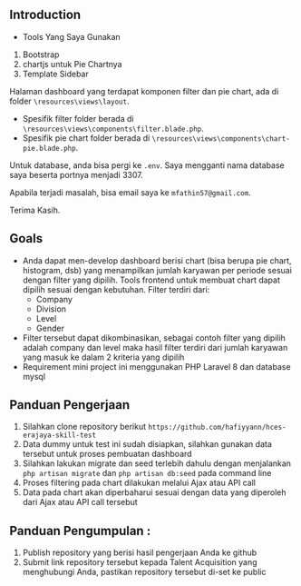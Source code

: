## Introduction
- Tools Yang Saya Gunakan
1. Bootstrap
2. chartjs untuk Pie Chartnya
3. Template Sidebar

Halaman dashboard yang terdapat komponen filter dan pie chart, ada di folder `\resources\views\layout`.

- Spesifik filter folder berada di `\resources\views\components\filter.blade.php`.
- Spesifik pie chart folder berada di `\resources\views\components\chart-pie.blade.php`.

Untuk database, anda bisa pergi ke `.env`. Saya mengganti nama database saya beserta portnya menjadi 3307.

Apabila terjadi masalah, bisa email saya ke `mfathin57@gmail.com`.

Terima Kasih.

## Goals
- Anda dapat men-develop dashboard berisi chart (bisa berupa pie chart, histogram, dsb) yang menampilkan jumlah karyawan per periode sesuai dengan filter yang dipilih. Tools frontend untuk membuat chart dapat dipilih sesuai dengan kebutuhan. Filter terdiri dari: 
  * Company
  * Division
  * Level
  * Gender
- Filter tersebut dapat dikombinasikan, sebagai contoh filter yang dipilih adalah company dan level maka hasil filter terdiri dari jumlah karyawan yang masuk ke dalam 2 kriteria yang dipilih
- Requirement mini project ini menggunakan PHP Laravel 8 dan database mysql

## Panduan Pengerjaan
1. Silahkan clone repository berikut `https://github.com/hafiyyann/hces-erajaya-skill-test`
2. Data dummy untuk test ini sudah disiapkan, silahkan gunakan data tersebut untuk proses pembuatan dashboard
3. Silahkan lakukan migrate dan seed terlebih dahulu dengan menjalankan `php artisan migrate` dan `php artisan db:seed` pada command line
4. Proses filtering pada chart dilakukan melalui Ajax atau API call
5. Data pada chart akan diperbaharui sesuai dengan data yang diperoleh dari Ajax atau API call tersebut

## Panduan Pengumpulan :
1.	Publish repository yang berisi hasil pengerjaan Anda ke github
2.	Submit link repository tersebut kepada Talent Acquisition yang menghubungi Anda, pastikan repository tersebut di-set ke public
